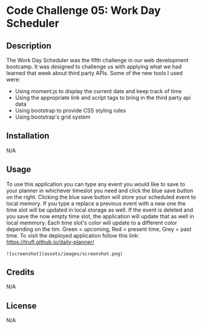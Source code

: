 # Code Challenge 05: Work Day Scheduler

## Description

The Work Day Scheduler was the fifth challenge in our web development bootcamp. It was designed to challenge us with applying 
what we had learned that week about third party APIs. Some of the new tools I used were:
- Using moment.js to display the current date and keep track of time
- Using the appropriate link and script tags to bring in the third party api data
- Using bootstrap to provide CSS styling rules
- Using bootstrap's grid system

## Installation

N/A

## Usage

To use this application you can type any event you would like to save to your planner in whichever timeslot you need and click the blue save button on the right. Clicking the blue save button will store your scheduled event to local memory. If you type a replace a previous event with a new one the time slot will be updated in local storage as well. If the event is deleted and you save the now empty time slot, the application will update that as well in local memmory. Each time slot's color will update to a different color depending on the tim. Green = upcoming, Red = present time, Grey = past time. To visit the deployed application follow this link: 
https://trufl.github.io/daily-planner/


    ![screenshot](assets/images/screenshot.png)

## Credits

N/A

## License

N/A